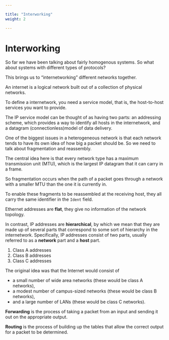 ```yaml
---

title: "Interworking"
weight: 2

---
```


# Interworking

So far we have been talking about fairly homogenous systems. So what about systems with different types of protocols?

This brings us to “internetworking” different networks together.

An internet is a logical network built out of a collection of physical networks.

To define a internetwork, you need a service model, that is, the host-to-host services you want to provide.

The IP service model can be thought of as having two parts: an addressing scheme, which provides a way to identify all hosts in the internetwork,
and a datagram (connectionless)model of data delivery.

One of the biggest issues in a heterogeneous network is that each network tends to have its own idea of how big a packet should be. So we need to talk about fragmentation and reassembly.

The central idea here is that every network type has a maximum transmission unit (MTU), which is the largest IP datagram that it can carry in a frame.

So fragmentation occurs when the path of a packet goes through a network with a smaller MTU than the one it is currently in.

To enable these fragments to be reassembled at the receiving host, they all carry the same identifier in the `Ident` field.

Ethernet addresses are **flat**, they give no information of the network topology.

In contrast, IP addresses are **hierarchical**, by which we mean that they are made up of several parts that correspond to some sort of hierarchy in the internetwork. Specifically, IP addresses consist of two parts, usually referred to as a **network** part and a **host** part.

1. Class A addresses
2. Class B addresses
3. Class C addresses


The original idea was that the Internet would consist of 

- a small number of wide area networks (these would be class A networks),
- a modest number of campus-sized networks (these would be class B networks),
- and a large number of LANs (these would be class C networks).

**Forwarding** is the process of taking a packet from an input and sending it out on the appropriate output. 

**Routing** is the process of building up the tables that allow the correct output for a packet to be determined.

